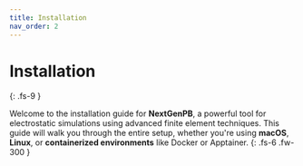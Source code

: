 ```yaml
---
title: Installation
nav_order: 2
---
```


# Installation
{: .fs-9 }

Welcome to the installation guide for **NextGenPB**, a powerful tool for electrostatic simulations using advanced finite element techniques. 
This guide will walk you through the entire setup, whether you're using **macOS**, **Linux**, or **containerized environments** like Docker or Apptainer.
{: .fs-6 .fw-300 }
